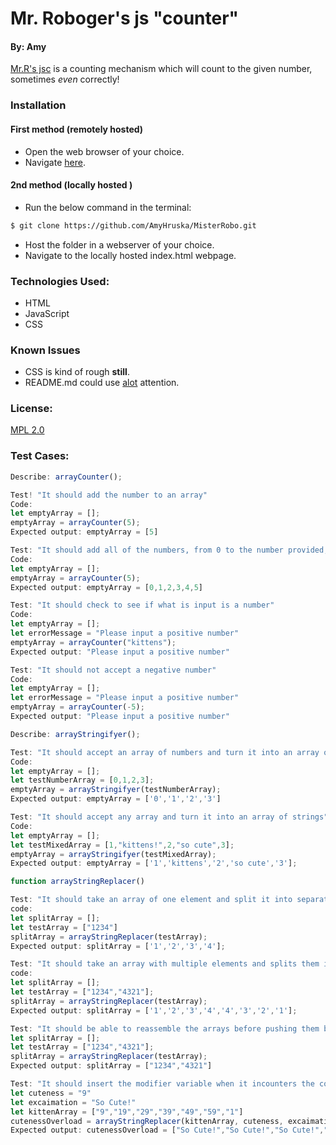 # Mr. Roboger's js "counter"
#### By: Amy
[Mr.R's jsc](https://github.com/faesearas/MisterRobo) is a counting mechanism which will count to the given number, sometimes *even* correctly!
### Installation
#### First method (remotely hosted)
* Open the web browser of your choice. 
* Navigate [here](https://faesearas.github.io/MisterRobo).
#### 2nd method (locally hosted <advanced> )
* Run the below command in the terminal: 
````bash
$ git clone https://github.com/AmyHruska/MisterRobo.git
````
* Host the folder in a webserver of your choice.
* Navigate to the locally hosted index.html webpage.
### Technologies Used:
* HTML
* JavaScript
* CSS
### Known Issues
* CSS is kind of rough **still**.
* README.md could use [alot](https://knowyourmeme.com/memes/the-alot) attention.
### License:
[MPL 2.0](https://www.mozilla.org/en-US/MPL/2.0/)

### Test Cases:
```js
Describe: arrayCounter();

Test! "It should add the number to an array"
Code: 
let emptyArray = [];
emptyArray = arrayCounter(5);
Expected output: emptyArray = [5]

Test: "It should add all of the numbers, from 0 to the number provided, to the array"
Code: 
let emptyArray = [];
emptyArray = arrayCounter(5);
Expected output: emptyArray = [0,1,2,3,4,5]

Test: "It should check to see if what is input is a number"
Code: 
let emptyArray = [];
let errorMessage = "Please input a positive number"
emptyArray = arrayCounter("kittens");
Expected output: "Please input a positive number"

Test: "It should not accept a negative number"
Code:
let emptyArray = [];
let errorMessage = "Please input a positive number"
emptyArray = arrayCounter(-5);
Expected output: "Please input a positive number"

Describe: arrayStringifyer();

Test: "It should accept an array of numbers and turn it into an array of strings"
Code: 
let emptyArray = [];
let testNumberArray = [0,1,2,3];
emptyArray = arrayStringifyer(testNumberArray);
Expected output: emptyArray = ['0','1','2','3']

Test: "It should accept any array and turn it into an array of strings"
Code: 
let emptyArray = [];
let testMixedArray = [1,"kittens!",2,"so cute",3];
emptyArray = arrayStringifyer(testMixedArray);
Expected output: emptyArray = ['1','kittens','2','so cute','3'];

function arrayStringReplacer()

Test: "It should take an array of one element and split it into separate elements"
code:
let splitArray = [];
let testArray = ["1234"]
splitArray = arrayStringReplacer(testArray);
Expected output: splitArray = ['1','2','3','4'];

Test: "It should take an array with multiple elements and splits them into separate elements"
code:
let splitArray = [];
let testArray = ["1234","4321"];
splitArray = arrayStringReplacer(testArray);
Expected output: splitArray = ['1','2','3','4','4','3','2','1'];

Test: "It should be able to reassemble the arrays before pushing them back into the original array"
let splitArray = [];
let testArray = ["1234","4321"];
splitArray = arrayStringReplacer(testArray);
Expected output: splitArray = ["1234","4321"]

Test: "It should insert the modifier variable when it incounters the comparator variable inside the array"
let cuteness = "9"
let excaimation = "So Cute!"
let kittenArray = ["9","19","29","39","49","59","1"]
cutenessOverload = arrayStringReplacer(kittenArray, cuteness, excaimation)
Expected output: cutenessOverload = ["So Cute!","So Cute!","So Cute!","So Cute!","So Cute!","1"]
```
